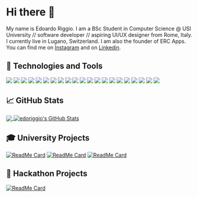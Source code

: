 # Hi there 👋

My name is Edoardo Riggio. I am a BSc Student in Computer Science @ USI University // software developer // aspiring UI/UX designer from Rome, Italy. I currently live in Lugano, Switzerland. I am also the founder of ERC Apps. You can find me on [Instagram](https://www.instagram.com/erc_apps) and on [Linkedin](https://www.linkedin.com/in/edoardo-r-4822b910a/).


## :wrench: Technologies and Tools

![](https://img.shields.io/badge/OS-Manjaro_Linux-informational?style=flat&logo=manjaro&logoColor=white&color=2bbc8a)
![](https://img.shields.io/badge/OS-MacOS-informational?style=flat&logo=Apple&logoColor=white&color=2bbc8a)
![](https://img.shields.io/badge/Code-Swift-informational?style=flat&logo=swift&logoColor=white&color=ee672f)
![](https://img.shields.io/badge/Code-Python-informational?style=flat&logo=python&logoColor=white&color=ee672f)
![](https://img.shields.io/badge/Code-Java-informational?style=flat&logo=java&logoColor=white&color=ee672f)
![](https://img.shields.io/badge/Code-C/C++-informational?style=flat&logo=c%2B%2B&logoColor=white&color=ee672f)
![](https://img.shields.io/badge/Code-HTML5-informational?style=flat&logo=html5&logoColor=white&color=ee672f)
![](https://img.shields.io/badge/Code-CSS3-informational?style=flat&logo=css3&logoColor=white&color=ee672f)
![](https://img.shields.io/badge/Code-SASS-informational?style=flat&logo=sass&logoColor=white&color=ee672f)
![](https://img.shields.io/badge/Code-Javascript-informational?style=flat&logo=javascript&logoColor=white&color=ee672f)
![](https://img.shields.io/badge/Code-Node.js-informational?style=flat&logo=node-dot-js&logoColor=white&color=ee672f)
![](https://img.shields.io/badge/Code-Vue.js-informational?style=flat&logo=vue-dot-js&logoColor=white&color=ee672f)
![](https://img.shields.io/badge/Code-MySQL-informational?style=flat&logo=mysql&logoColor=white&color=ee672f)
![](https://img.shields.io/badge/Code-Latex-informational?style=flat&logo=latex&logoColor=white&color=ee672f)
![](https://img.shields.io/badge/Tools-XCode-informational?style=flat&logo=xcode&logoColor=white&color=0f80c0)
![](https://img.shields.io/badge/Tools-JetBrains_Suite-informational?style=flat&logo=jetbrains&logoColor=white&color=0f80c0)
![](https://img.shields.io/badge/Tools-VSCode-informational?style=flat&logo=visual-studio-code&logoColor=white&color=0f80c0)
![](https://img.shields.io/badge/Tools-Postman-informational?style=flat&logo=postman&logoColor=white&color=0f80c0)
![](https://img.shields.io/badge/Tools-MongoDB-informational?style=flat&logo=mongodb&logoColor=white&color=0f80c0)
![](https://img.shields.io/badge/Cloud-Firebase-informational?style=flat&logo=firebase&logoColor=white&color=4cc61e)
![](https://img.shields.io/badge/Cloud-Digital_Ocean-informational?style=flat&logo=digitalocean&logoColor=white&color=4cc61e)

## :chart_with_upwards_trend: GitHub Stats

<a href="https://github.com/edoriggio/edoriggio">
  <img align="center" src="https://github-readme-stats.vercel.app/api/top-langs/?username=edoriggio&hide=html,css,java&title_color=4f94ef&text_color=000000&bg_color=ffffff" />
</a>
<a href="https://github.com/edoriggio/edoriggio">
  <img align="center" src="https://github-readme-stats.vercel.app/api?username=edoriggio&show_icons=true&line_height=27&count_private=true&title_color=4f94ef&text_color=000000&icon_color=4c71f2&bg_color=ffffff" alt="edoriggio's GitHub Stats" />
</a>

## :mortar_board: University Projects

[![ReadMe Card](https://github-readme-stats.vercel.app/api/pin/?username=edoriggio&repo=game-of-life&show_owner=true)](https://github.com/edoriggio/game-of-life)
[![ReadMe Card](https://github-readme-stats.vercel.app/api/pin/?username=edoriggio&repo=checq.me&show_owner=true)](https://github.com/edoriggio/checq.me)
[![ReadMe Card](https://github-readme-stats.vercel.app/api/pin/?username=edoriggio&repo=cn-web-server&show_owner=true)](https://github.com/edoriggio/cn-web-server)

## :checkered_flag: Hackathon Projects

[![ReadMe Card](https://github-readme-stats.vercel.app/api/pin/?username=edoriggio&repo=covid19-daily-newsletter&show_owner=true)](https://github.com/edoriggio/covid19-daily-newsletter)
